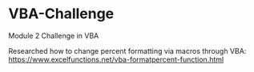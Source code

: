 # VBA-Challenge
Module 2 Challenge in VBA 

Researched how to change percent formatting via macros through VBA:
  https://www.excelfunctions.net/vba-formatpercent-function.html

  
